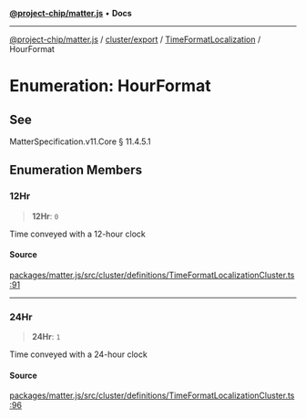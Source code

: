 [**@project-chip/matter.js**](../../../../../README.md) • **Docs**

***

[@project-chip/matter.js](../../../../../modules.md) / [cluster/export](../../../README.md) / [TimeFormatLocalization](../README.md) / HourFormat

# Enumeration: HourFormat

## See

MatterSpecification.v11.Core § 11.4.5.1

## Enumeration Members

### 12Hr

> **12Hr**: `0`

Time conveyed with a 12-hour clock

#### Source

[packages/matter.js/src/cluster/definitions/TimeFormatLocalizationCluster.ts:91](https://github.com/project-chip/matter.js/blob/7a8cbb56b87d4ccf34bec5a9a95ab40a1711324f/packages/matter.js/src/cluster/definitions/TimeFormatLocalizationCluster.ts#L91)

***

### 24Hr

> **24Hr**: `1`

Time conveyed with a 24-hour clock

#### Source

[packages/matter.js/src/cluster/definitions/TimeFormatLocalizationCluster.ts:96](https://github.com/project-chip/matter.js/blob/7a8cbb56b87d4ccf34bec5a9a95ab40a1711324f/packages/matter.js/src/cluster/definitions/TimeFormatLocalizationCluster.ts#L96)
